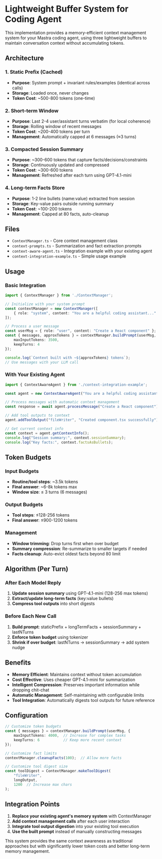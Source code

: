 # Lightweight Buffer System for Coding Agent

This implementation provides a memory-efficient context management system for your Mastra coding agent, using three lightweight buffers to maintain conversation context without accumulating tokens.

## Architecture

### 1. Static Prefix (Cached)
- **Purpose**: System prompt + invariant rules/examples (identical across calls)
- **Storage**: Loaded once, never changes
- **Token Cost**: ~500-800 tokens (one-time)

### 2. Short-term Window
- **Purpose**: Last 2-4 user/assistant turns verbatim (for local coherence)
- **Storage**: Rolling window of recent messages
- **Token Cost**: ~200-400 tokens per turn
- **Management**: Automatically capped at 6 messages (≈3 turns)

### 3. Compacted Session Summary
- **Purpose**: ~300-600 tokens that capture facts/decisions/constraints
- **Storage**: Continuously updated and compressed
- **Token Cost**: ~300-600 tokens
- **Management**: Refreshed after each turn using GPT-4.1-mini

### 4. Long-term Facts Store
- **Purpose**: 1-2 line bullets (name:value) extracted from session
- **Storage**: Key-value pairs outside running summary
- **Token Cost**: ~100-200 tokens
- **Management**: Capped at 80 facts, auto-cleanup

## Files

- `ContextManager.ts` - Core context management class
- `context-prompts.ts` - Summarization and fact extraction prompts
- `context-aware-agent.ts` - Integration example with your existing agent
- `context-integration-example.ts` - Simple usage example

## Usage

### Basic Integration

```typescript
import { ContextManager } from './ContextManager';

// Initialize with your system prompt
const contextManager = new ContextManager([
    { role: "system", content: "You are a helpful coding assistant..." }
]);

// Process a user message
const userMsg = { role: "user", content: "Create a React component" };
const { messages, approxTokens } = contextManager.buildPrompt(userMsg, {
    maxInputTokens: 3500,
    keepTurns: 4
});

console.log(`Context built with ~${approxTokens} tokens`);
// Use messages with your LLM call
```

### With Your Existing Agent

```typescript
import { ContextAwareAgent } from './context-integration-example';

const agent = new ContextAwareAgent("You are a helpful coding assistant...");

// Process messages with automatic context management
const response = await agent.processMessage("Create a React component");

// Add tool outputs to context
agent.addToolOutput("fileWriter", "Created component.tsx successfully");

// Get current context info
const context = agent.getContextInfo();
console.log("Session summary:", context.sessionSummary);
console.log("Key facts:", context.factsAsBullets);
```

## Token Budgets

### Input Budgets
- **Routine/tool steps**: ~3.5k tokens
- **Final answer**: ~6-8k tokens max
- **Window size**: ≤ 3 turns (6 messages)

### Output Budgets
- **Tool steps**: ≤128-256 tokens
- **Final answer**: ≤900-1200 tokens

### Management
- **Window trimming**: Drop turns first when over budget
- **Summary compression**: Re-summarize to smaller targets if needed
- **Facts cleanup**: Auto-evict oldest facts beyond 80 limit

## Algorithm (Per Turn)

### After Each Model Reply
1. **Update session summary** using GPT-4.1-mini (128-256 max tokens)
2. **Extract/update long-term facts** (key:value bullets)
3. **Compress tool outputs** into short digests

### Before Each New Call
1. **Build prompt**: staticPrefix + longTermFacts + sessionSummary + lastNTurns
2. **Enforce token budget** using tokenizer
3. **Shrink if over budget**: lastNTurns → sessionSummary → add system nudge

## Benefits

- **Memory Efficient**: Maintains context without token accumulation
- **Cost Effective**: Uses cheaper GPT-4.1-mini for summarization
- **Intelligent Compression**: Preserves important information while dropping chit-chat
- **Automatic Management**: Self-maintaining with configurable limits
- **Tool Integration**: Automatically digests tool outputs for future reference

## Configuration

```typescript
// Customize token budgets
const { messages } = contextManager.buildPrompt(userMsg, {
    maxInputTokens: 4000,  // Increase for complex tasks
    keepTurns: 6           // Keep more recent context
});

// Customize fact limits
contextManager.cleanupFacts(100);  // Allow more facts

// Customize tool digest size
const toolDigest = ContextManager.makeToolDigest(
    "fileWriter", 
    longOutput, 
    1200  // Increase max chars
);
```

## Integration Points

1. **Replace your existing agent's memory system** with ContextManager
2. **Add context management calls** after each user interaction
3. **Integrate tool output digestion** into your existing tool execution
4. **Use the built prompt** instead of manually constructing messages

This system provides the same context awareness as traditional approaches but with significantly lower token costs and better long-term memory management.
